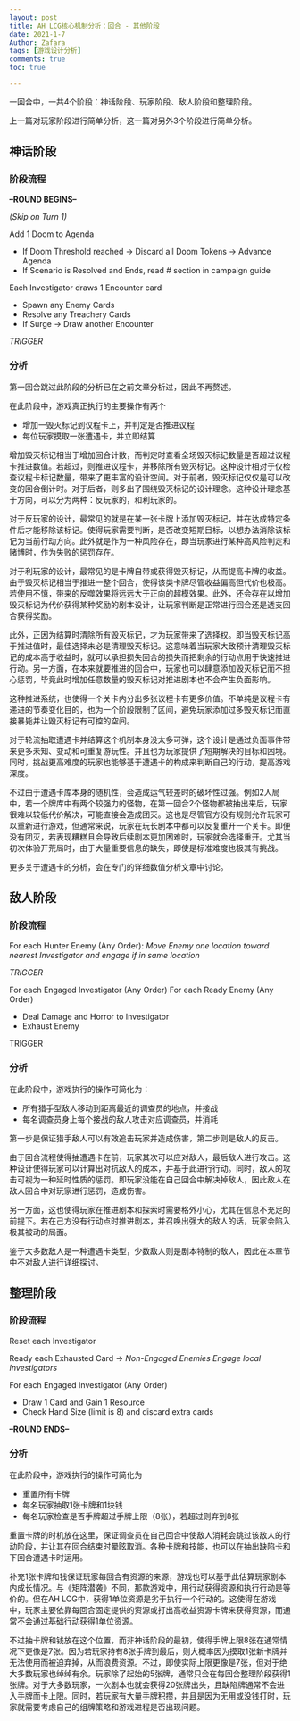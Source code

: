 ```yaml
---
layout: post
title: AH LCG核心机制分析：回合 - 其他阶段
date: 2021-1-7
Author: Zafara
tags: [游戏设计分析]
comments: true
toc: true

---
```

一回合中，一共4个阶段：神话阶段、玩家阶段、敌人阶段和整理阶段。

上一篇对玩家阶段进行简单分析，这一篇对另外3个阶段进行简单分析。

## 神话阶段

### 阶段流程

**–ROUND BEGINS–**

*(Skip on Turn 1)*

Add 1 Doom to Agenda

- If Doom Threshold reached → Discard all Doom Tokens → Advance Agenda
- If Scenario is Resolved and Ends, read # section in campaign guide

Each Investigator draws 1 Encounter card

- Spawn any Enemy Cards
- Resolve any Treachery Cards
- If Surge → Draw another Encounter

*TRIGGER*

### 分析

第一回合跳过此阶段的分析已在之前文章分析过，因此不再赘述。

在此阶段中，游戏真正执行的主要操作有两个

- 增加一毁灭标记到议程卡上，并判定是否推进议程
- 每位玩家摸取一张遭遇卡，并立即结算

增加毁灭标记相当于增加回合计数，而判定时查看全场毁灭标记数量是否超过议程卡推进数值。若超过，则推进议程卡，并移除所有毁灭标记。这种设计相对于仅检查议程卡标记数量，带来了更丰富的设计空间。对于前者，毁灭标记仅仅是可以改变的回合倒计时。对于后者，则多出了围绕毁灭标记的设计理念。这种设计理念基于方向，可以分为两种：反玩家的，和利玩家的。

对于反玩家的设计，最常见的就是在某一张卡牌上添加毁灭标记，并在达成特定条件后才能移除该标记。使得玩家需要判断，是否改变短期目标，以想办法消除该标记为当前行动方向。此外就是作为一种风险存在，即当玩家进行某种高风险判定和赌博时，作为失败的惩罚存在。

对于利玩家的设计，最常见的是卡牌自带或获得毁灭标记，从而提高卡牌的收益。由于毁灭标记相当于推进一整个回合，使得该类卡牌尽管收益偏高但代价也极高。若使用不慎，带来的反噬效果将远远大于正向的超模效果。此外，还会存在以增加毁灭标记为代价获得某种奖励的剧本设计，让玩家判断是正常进行回合还是透支回合获得奖励。

此外，正因为结算时清除所有毁灭标记，才为玩家带来了选择权。即当毁灭标记高于推进值时，最佳选择未必是清理毁灭标记。这意味着当玩家大致预计清理毁灭标记的成本高于收益时，就可以承担损失回合的损失而把剩余的行动点用于快速推进行动。另一方面，在本来就要推进的回合中，玩家也可以肆意添加毁灭标记而不担心惩罚，毕竟此时增加任意数量的毁灭标记对推进剧本也不会产生负面影响。

这种推进系统，也使得一个关卡内分出多张议程卡有更多价值。不单纯是议程卡有递进的节奏变化目的，也为一个阶段限制了区间，避免玩家添加过多毁灭标记而直接暴毙并让毁灭标记有可控的空间。



对于轮流抽取遭遇卡并结算这个机制本身没太多可弹，这个设计是通过负面事件带来更多未知、变动和可重复游玩性。并且也为玩家提供了短期解决的目标和困境。同时，挑战更高难度的玩家也能够基于遭遇卡的构成来判断自己的行动，提高游戏深度。

不过由于遭遇卡库本身的随机性，会造成运气较差时的破坏性过强。例如2人局中，若一个牌库中有两个较强力的怪物，在第一回合2个怪物都被抽出来后，玩家很难以较低代价解决，可能直接会造成团灭。这也是尽管官方没有规则允许玩家可以重新进行游戏，但通常来说，玩家在玩长剧本中都可以反复重开一个关卡。即便没有团灭，若表现糟糕且会导致后续剧本更加困难时，玩家就会选择重开。尤其当初次体验开荒局时，由于大量重要信息的缺失，即使是标准难度也极其有挑战。

更多关于遭遇卡的分析，会在专门的详细数值分析文章中讨论。

## 敌人阶段

### 阶段流程

For each Hunter Enemy (Any Order): *Move Enemy one location toward nearest* *Investigator and engage if in same location*

*TRIGGER*

For each Engaged Investigator (Any Order) For each Ready Enemy (Any Order)

- Deal Damage and Horror to Investigator
- Exhaust Enemy

TRIGGER

### 分析

在此阶段中，游戏执行的操作可简化为：

- 所有猎手型敌人移动到距离最近的调查员的地点，并接战
- 每名调查员身上每个接战的敌人攻击对应调查员，并消耗

第一步是保证猎手敌人可以有效追击玩家并造成伤害，第二步则是敌人的反击。

由于回合流程使得抽遭遇卡在前，玩家其次可以应对敌人，最后敌人进行攻击。这种设计使得玩家可以计算出对抗敌人的成本，并基于此进行行动。同时，敌人的攻击可视为一种延时性质的惩罚。即玩家没能在自己回合中解决掉敌人，因此敌人在敌人回合中对玩家进行惩罚，造成伤害。

另一方面，这也使得玩家在推进剧本和探索时需要格外小心，尤其在信息不充足的前提下。若在己方没有行动点时推进剧本，并召唤出强大的敌人的话，玩家会陷入极其被动的局面。

鉴于大多数敌人是一种遭遇卡类型，少数敌人则是剧本特制的敌人，因此在本章节中不对敌人进行详细探讨。

## 整理阶段

### 阶段流程

Reset each Investigator

Ready each Exhausted Card -> *Non-Engaged Enemies Engage local Investigators*

For each Engaged Investigator (Any Order)

- Draw 1 Card and Gain 1 Resource
- Check Hand Size (limit is 8) and discard extra cards

**–ROUND ENDS–**

### 分析

在此阶段中，游戏执行的操作可简化为

- 重置所有卡牌
- 每名玩家抽取1张卡牌和1块钱
- 每名玩家检查是否手牌超过手牌上限（8张），若超过则弃到8张

重置卡牌的时机放在这里，保证调查员在自己回合中使敌人消耗会跳过该敌人的行动阶段，并让其在回合结束时晕眩取消。各种卡牌和技能，也可以在抽出缺陷卡和下回合遭遇卡时运用。

补充1张卡牌和钱保证玩家每回合有资源的来源，游戏也可以基于此估算玩家剧本内成长情况。与《矩阵潜袭》不同，那款游戏中，用行动获得资源和执行行动是等价的。但在AH LCG中，获得1单位资源是劣于执行一个行动的。这使得在游戏中，玩家主要依靠每回合固定提供的资源或打出高收益资源卡牌来获得资源，而通常不会通过基础行动获得1单位资源。

不过抽卡牌和钱放在这个位置，而非神话阶段的最初，使得手牌上限8张在通常情况下更像是7张。因为若玩家持有8张手牌到最后，则大概率因为摸取1张新卡牌并无法使用而被迫弃掉，从而浪费资源。不过，即使实际上限更像是7张，但对于绝大多数玩家也绰绰有余。玩家除了起始的5张牌，通常只会在每回合整理阶段获得1张牌。对于大多数玩家，一次剧本也就会获得20张牌出头，且缺陷牌通常不会进入手牌而卡上限。同时，若玩家有大量手牌积攒，并且是因为无用或没钱打时，玩家就需要考虑自己的组牌策略和游戏进程是否出现问题。

